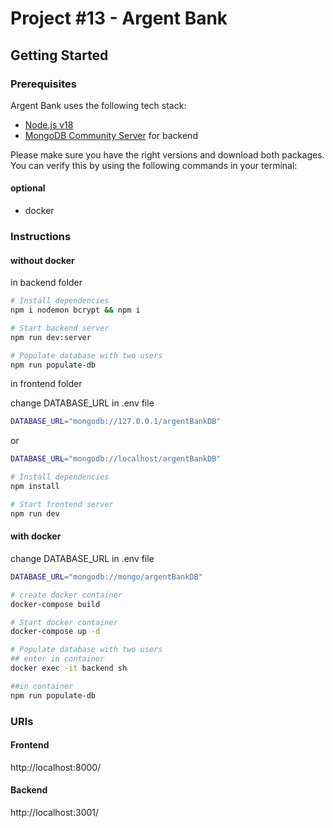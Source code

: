 # Project #13 - Argent Bank

## Getting Started

### Prerequisites

Argent Bank uses the following tech stack:

- [Node.js v18](https://nodejs.org/en/)
- [MongoDB Community Server](https://www.mongodb.com/try/download/community) for backend

Please make sure you have the right versions and download both packages. You can verify this by using the following commands in your terminal:

#### optional

 - docker

### Instructions

#### without docker

in backend folder

```bash
# Install dependencies
npm i nodemon bcrypt && npm i

# Start backend server
npm run dev:server

# Populate database with two users
npm run populate-db
```

in frontend folder

change DATABASE_URL in .env file

```bash
DATABASE_URL="mongodb://127.0.0.1/argentBankDB"
```
or 
```bash
DATABASE_URL="mongodb://localhost/argentBankDB"
```


```bash
# Install dependencies
npm install

# Start frontend server
npm run dev
```

#### with docker

change DATABASE_URL in .env file
```bash
DATABASE_URL="mongodb://mongo/argentBankDB"
```

```bash
# create docker container
docker-compose build

# Start docker container
docker-compose up -d

# Populate database with two users
## enter in container
docker exec -it backend sh

##in container
npm run populate-db
```

### URls

#### Frontend
http://localhost:8000/

#### Backend
http://localhost:3001/